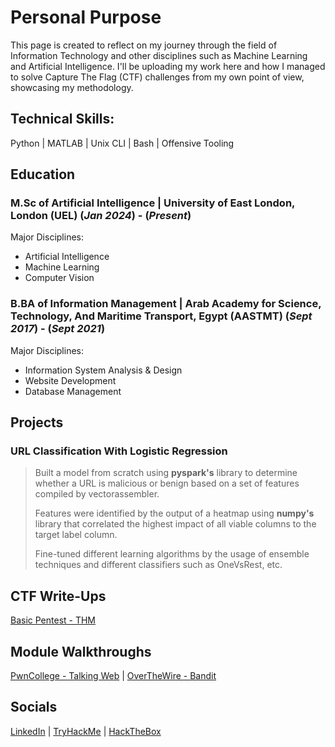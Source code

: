 # Personal Purpose
This page is created to reflect on my journey through the field of Information Technology and other disciplines such as Machine Learning and Artificial Intelligence.
I'll be uploading my work here and how I managed to solve Capture The Flag (CTF) challenges from my own point of view, showcasing my methodology.

## Technical Skills:
Python | MATLAB | Unix CLI | Bash | Offensive Tooling

## Education
### M.Sc of Artificial Intelligence | University of East London, London (UEL) (_Jan 2024_) - (_Present_)
Major Disciplines:
-   Artificial Intelligence
-   Machine Learning
-   Computer Vision


### B.BA of Information Management | Arab Academy for Science, Technology, And Maritime Transport, Egypt (AASTMT) (_Sept 2017_) - (_Sept 2021_)
Major Disciplines:
-   Information System Analysis & Design
-   Website Development
-   Database Management

## Projects
### URL Classification With Logistic Regression
>Built a model from scratch using **pyspark's** library to determine whether a URL is malicious or benign based on a set of features compiled by vectorassembler.
>
>Features were identified by the output of a heatmap using **numpy's** library that correlated the highest impact of all viable columns to the target label column.
>
>Fine-tuned different learning algorithms by the usage of ensemble techniques and different classifiers such as OneVsRest, etc.

## CTF Write-Ups
[Basic Pentest - THM](https://wckdnaz.medium.com/basic-pentesting-writeup-thm-4bb027c82a34)

## Module Walkthroughs
[PwnCollege - Talking Web](./pwncol-walkthroughs/Talking-Web-Module.md) |
[OverTheWire - Bandit](./overthewire-walkthroughs/Bandit.md)

## Socials
[LinkedIn](https://www.linkedin.com/in/omar-nassar-b87277222/) |
[TryHackMe](https://tryhackme.com/p/WCKDNaz) |
[HackTheBox](https://ctf.hackthebox.com/user/profile/431133)

